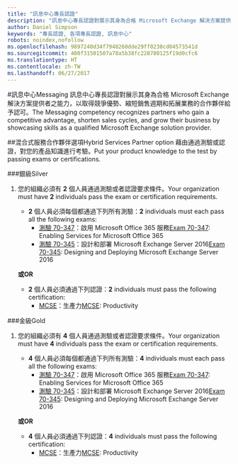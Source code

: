 ```yaml
---
title: "訊息中心專長認證"
description: "訊息中心專長認證對展示其身為合格 Microsoft Exchange 解決方案提供者之能力，以取得競爭優勢、縮短銷售週期和拓展業務的合作夥伴給予認可。"
author: Daniel Simpson
keywords: "專長認證, 各項專長認證, 訊息中心"
robots: noindex,nofollow
ms.openlocfilehash: 9897240d34f7948260dde29ff0230cd04573541d
ms.sourcegitcommit: 400f31501507a78a5b38fc228780125f19d0cfc6
ms.translationtype: HT
ms.contentlocale: zh-TW
ms.lasthandoff: 06/27/2017
---
```

#<a name="messaging"></a><span data-ttu-id="95613-104">訊息中心</span><span class="sxs-lookup"><span data-stu-id="95613-104">Messaging</span></span>
<span data-ttu-id="95613-105">訊息中心專長認證對展示其身為合格 Microsoft Exchange 解決方案提供者之能力，以取得競爭優勢、縮短銷售週期和拓展業務的合作夥伴給予認可。</span><span class="sxs-lookup"><span data-stu-id="95613-105">The Messaging competency recognizes partners who gain a competitive advantage, shorten sales cycles, and grow their business by showcasing skills as a qualified Microsoft Exchange solution provider.</span></span>

##<a name="hybrid-services-partner-option"></a><span data-ttu-id="95613-106">混合式服務合作夥伴選項</span><span class="sxs-lookup"><span data-stu-id="95613-106">Hybrid Services Partner option</span></span>
<span data-ttu-id="95613-107">藉由通過測驗或認證，對您的產品知識進行考驗。</span><span class="sxs-lookup"><span data-stu-id="95613-107">Put your product knowledge to the test by passing exams or certifications.</span></span>

###<a name="silver"></a><span data-ttu-id="95613-108">銀級</span><span class="sxs-lookup"><span data-stu-id="95613-108">Silver</span></span>
1. <span data-ttu-id="95613-109">您的組織必須有 **2** 個人員通過測驗或者認證要求條件。</span><span class="sxs-lookup"><span data-stu-id="95613-109">Your organization must have **2** individuals pass the exam or certification requirements.</span></span>
    
    - <span data-ttu-id="95613-110">**2** 個人員必須每個都通過下列所有測驗：</span><span class="sxs-lookup"><span data-stu-id="95613-110">**2** individuals must each pass all the following exams:</span></span>
        - <span data-ttu-id="95613-111">[測驗 70-347](https://www.microsoft.com/en-us/learning/exam-70-347.aspx)：啟用 Microsoft Office 365 服務</span><span class="sxs-lookup"><span data-stu-id="95613-111">[Exam 70-347](https://www.microsoft.com/en-us/learning/exam-70-347.aspx): Enabling Services for Microsoft Office 365</span></span>
        - <span data-ttu-id="95613-112">[測驗 70-345](https://www.microsoft.com/en-us/learning/exam-70-345.aspx)：設計和部署 Microsoft Exchange Server 2016</span><span class="sxs-lookup"><span data-stu-id="95613-112">[Exam 70-345](https://www.microsoft.com/en-us/learning/exam-70-345.aspx): Designing and Deploying Microsoft Exchange Server 2016</span></span>

    **<span data-ttu-id="95613-113">或</span><span class="sxs-lookup"><span data-stu-id="95613-113">OR</span></span>**

     - <span data-ttu-id="95613-114">**2** 個人員必須通過下列認證：</span><span class="sxs-lookup"><span data-stu-id="95613-114">**2** individuals must pass the following certification:</span></span>
        - <span data-ttu-id="95613-115">[MCSE](https://www.microsoft.com/en-us/learning/mcse-productivity-certification.aspx)：生產力</span><span class="sxs-lookup"><span data-stu-id="95613-115">[MCSE](https://www.microsoft.com/en-us/learning/mcse-productivity-certification.aspx): Productivity</span></span>

###<a name="gold"></a><span data-ttu-id="95613-116">金級</span><span class="sxs-lookup"><span data-stu-id="95613-116">Gold</span></span>
1. <span data-ttu-id="95613-117">您的組織必須有 **4** 個人員通過測驗或者認證要求條件。</span><span class="sxs-lookup"><span data-stu-id="95613-117">Your organization must have **4** individuals pass the exam or certification requirements.</span></span>

    - <span data-ttu-id="95613-118">**4** 個人員必須每個都通過下列所有測驗：</span><span class="sxs-lookup"><span data-stu-id="95613-118">**4** individuals must each pass all the following exams:</span></span>
        - <span data-ttu-id="95613-119">[測驗 70-347](https://www.microsoft.com/en-us/learning/exam-70-347.aspx)：啟用 Microsoft Office 365 服務</span><span class="sxs-lookup"><span data-stu-id="95613-119">[Exam 70-347](https://www.microsoft.com/en-us/learning/exam-70-347.aspx): Enabling Services for Microsoft Office 365</span></span>
        - <span data-ttu-id="95613-120">[測驗 70-345](https://www.microsoft.com/en-us/learning/exam-70-345.aspx)：設計和部署 Microsoft Exchange Server 2016</span><span class="sxs-lookup"><span data-stu-id="95613-120">[Exam 70-345](https://www.microsoft.com/en-us/learning/exam-70-345.aspx): Designing and Deploying Microsoft Exchange Server 2016</span></span>

    **<span data-ttu-id="95613-121">或</span><span class="sxs-lookup"><span data-stu-id="95613-121">OR</span></span>**

    - <span data-ttu-id="95613-122">**4** 個人員必須通過下列認證：</span><span class="sxs-lookup"><span data-stu-id="95613-122">**4** individuals must pass the following certification:</span></span>
        - <span data-ttu-id="95613-123">[MCSE](https://www.microsoft.com/en-us/learning/mcse-productivity-certification.aspx)：生產力</span><span class="sxs-lookup"><span data-stu-id="95613-123">[MCSE](https://www.microsoft.com/en-us/learning/mcse-productivity-certification.aspx): Productivity</span></span>


